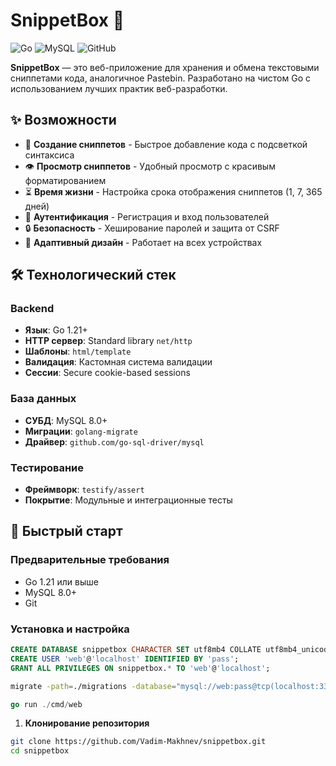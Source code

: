# SnippetBox 📝

![Go](https://img.shields.io/badge/Go-1.21+-00ADD8?style=for-the-badge&logo=go)
![MySQL](https://img.shields.io/badge/MySQL-8.0-4479A1?style=for-the-badge&logo=mysql)
![GitHub](https://img.shields.io/badge/license-MIT-blue?style=for-the-badge)

**SnippetBox** — это веб-приложение для хранения и обмена текстовыми сниппетами кода, аналогичное Pastebin. Разработано на чистом Go с использованием лучших практик веб-разработки.

## ✨ Возможности

- 🚀 **Создание сниппетов** - Быстрое добавление кода с подсветкой синтаксиса
- 👁️ **Просмотр сниппетов** - Удобный просмотр с красивым форматированием
- ⏳ **Время жизни** - Настройка срока отображения сниппетов (1, 7, 365 дней)
- 👤 **Аутентификация** - Регистрация и вход пользователей
- 🔒 **Безопасность** - Хеширование паролей и защита от CSRF
- 📱 **Адаптивный дизайн** - Работает на всех устройствах

## 🛠️ Технологический стек

### Backend
- **Язык**: Go 1.21+
- **HTTP сервер**: Standard library `net/http`
- **Шаблоны**: `html/template`
- **Валидация**: Кастомная система валидации
- **Сессии**: Secure cookie-based sessions

### База данных
- **СУБД**: MySQL 8.0+
- **Миграции**: `golang-migrate`
- **Драйвер**: `github.com/go-sql-driver/mysql`

### Тестирование
- **Фреймворк**: `testify/assert`
- **Покрытие**: Модульные и интеграционные тесты

## 🚀 Быстрый старт

### Предварительные требования

- Go 1.21 или выше
- MySQL 8.0+
- Git

### Установка и настройка
```sql
CREATE DATABASE snippetbox CHARACTER SET utf8mb4 COLLATE utf8mb4_unicode_ci;
CREATE USER 'web'@'localhost' IDENTIFIED BY 'pass';
GRANT ALL PRIVILEGES ON snippetbox.* TO 'web'@'localhost';
```
```bash
migrate -path=./migrations -database="mysql://web:pass@tcp(localhost:3306)/snippetbox" up
```
```go
go run ./cmd/web
```

1. **Клонирование репозитория**
```bash
git clone https://github.com/Vadim-Makhnev/snippetbox.git
cd snippetbox
